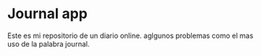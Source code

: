# Journal app

Este es mi repositorio de un diario online.
aglgunos problemas como el mas uso de la palabra journal.